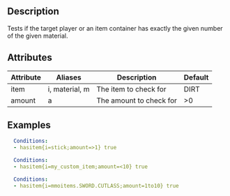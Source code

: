 ## Description
Tests if the target player or an item container has exactly the given number of the given material.


## Attributes

| Attribute | Aliases   | Description                                                          | Default |
|-----------|-----------|----------------------------------------------------------------------|---------|
| item      | i, material, m | The item to check for                                           | DIRT    |
| amount    | a         | The amount to check for                                              | >0      |


## Examples

```yaml
  Conditions:
  - hasitem{i=stick;amount=>1} true
```
```yaml
  Conditions:
  - hasitem{i=my_custom_item;amount=<10} true
```
```yaml
  Conditions:
  - hasitem{i=mmoitems.SWORD.CUTLASS;amount=1to10} true
```